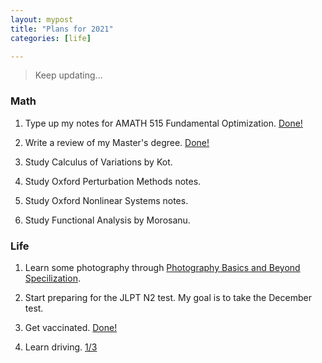 ```yaml
---
layout: mypost
title: "Plans for 2021"
categories: [life]

---
```


> Keep updating...


### Math

1. Type up my notes for AMATH 515 Fundamental Optimization. <ins>Done!</ins>

2. Write a review of my Master's degree. <ins>Done!</ins>

3. Study Calculus of Variations by Kot.

4. Study Oxford Perturbation Methods notes. 

5. Study Oxford Nonlinear Systems notes. 

6. Study Functional Analysis by Morosanu.


### Life

1. Learn some photography through [Photography Basics and Beyond Specilization](https://www.coursera.org/specializations/photography-basics?).

2. Start preparing for the JLPT N2 test. My goal is to take the December test.

3. Get vaccinated. <ins>Done!</ins>

4. Learn driving. <ins>1/3</ins>




